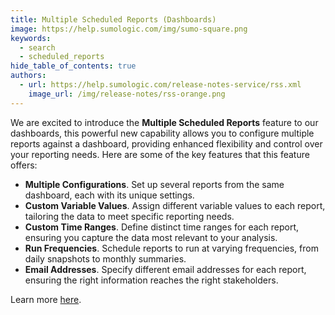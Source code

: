 ```yaml
---
title: Multiple Scheduled Reports (Dashboards)
image: https://help.sumologic.com/img/sumo-square.png
keywords:
  - search
  - scheduled_reports
hide_table_of_contents: true
authors:
  - url: https://help.sumologic.com/release-notes-service/rss.xml
    image_url: /img/release-notes/rss-orange.png
---
```


We are excited to introduce the **Multiple Scheduled Reports** feature to our dashboards, this powerful new capability allows you to configure multiple reports against a dashboard, providing enhanced flexibility and control over your reporting needs. Here are some of the key features that this feature offers:

- **Multiple Configurations**. Set up several reports from the same dashboard, each with its unique settings.
- **Custom Variable Values**. Assign different variable values to each report, tailoring the data to meet specific reporting needs.
- **Custom Time Ranges**. Define distinct time ranges for each report, ensuring you capture the data most relevant to your analysis.
- **Run Frequencies**. Schedule reports to run at varying frequencies, from daily snapshots to monthly summaries.
- **Email Addresses**. Specify different email addresses for each report, ensuring the right information reaches the right stakeholders.

Learn more [here](/docs/dashboards/scheduled-report/#create-a-scheduled-report).